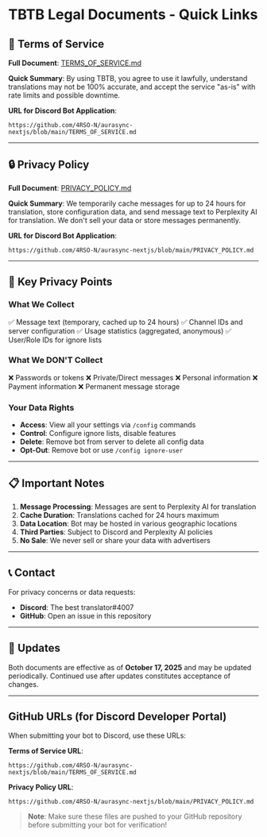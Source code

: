 # TBTB Legal Documents - Quick Links

## 📄 Terms of Service
**Full Document**: [TERMS_OF_SERVICE.md](./TERMS_OF_SERVICE.md)

**Quick Summary**: By using TBTB, you agree to use it lawfully, understand translations may not be 100% accurate, and accept the service "as-is" with rate limits and possible downtime.

**URL for Discord Bot Application**:
```
https://github.com/4RSO-N/aurasync-nextjs/blob/main/TERMS_OF_SERVICE.md
```

---

## 🔒 Privacy Policy
**Full Document**: [PRIVACY_POLICY.md](./PRIVACY_POLICY.md)

**Quick Summary**: We temporarily cache messages for up to 24 hours for translation, store configuration data, and send message text to Perplexity AI for translation. We don't sell your data or store messages permanently.

**URL for Discord Bot Application**:
```
https://github.com/4RSO-N/aurasync-nextjs/blob/main/PRIVACY_POLICY.md
```

---

## 🎯 Key Privacy Points

### What We Collect
✅ Message text (temporary, cached up to 24 hours)
✅ Channel IDs and server configuration
✅ Usage statistics (aggregated, anonymous)
✅ User/Role IDs for ignore lists

### What We DON'T Collect
❌ Passwords or tokens
❌ Private/Direct messages
❌ Personal information
❌ Payment information
❌ Permanent message storage

### Your Data Rights
- **Access**: View all your settings via `/config` commands
- **Control**: Configure ignore lists, disable features
- **Delete**: Remove bot from server to delete all config data
- **Opt-Out**: Remove bot or use `/config ignore-user`

---

## 📋 Important Notes

1. **Message Processing**: Messages are sent to Perplexity AI for translation
2. **Cache Duration**: Translations cached for 24 hours maximum
3. **Data Location**: Bot may be hosted in various geographic locations
4. **Third Parties**: Subject to Discord and Perplexity AI policies
5. **No Sale**: We never sell or share your data with advertisers

---

## 📞 Contact

For privacy concerns or data requests:
- **Discord**: The best translator#4007
- **GitHub**: Open an issue in this repository

---

## 🔄 Updates

Both documents are effective as of **October 17, 2025** and may be updated periodically. Continued use after updates constitutes acceptance of changes.

---

## GitHub URLs (for Discord Developer Portal)

When submitting your bot to Discord, use these URLs:

**Terms of Service URL**:
```
https://github.com/4RSO-N/aurasync-nextjs/blob/main/TERMS_OF_SERVICE.md
```

**Privacy Policy URL**:
```
https://github.com/4RSO-N/aurasync-nextjs/blob/main/PRIVACY_POLICY.md
```

> **Note**: Make sure these files are pushed to your GitHub repository before submitting your bot for verification!
